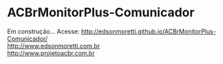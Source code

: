 # ACBrMonitorPlus-Comunicador
Em construção...
Acesse: http://edsonmoretti.github.io/ACBrMonitorPlus-Comunicador/<br>
http://www.edsonmoretti.com.br<br>
http://www.projetoacbr.com.br<br>
